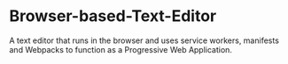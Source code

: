 # Browser-based-Text-Editor
A text editor that runs in the browser and uses service workers, manifests and Webpacks to function as a Progressive Web Application.
